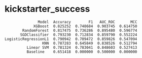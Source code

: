 # kickstarter_success

                   Model  Accuracy        F1   AUC_ROC       MCC
                 XGBoost  0.825252  0.748684  0.903745  0.614750
            RandomForest  0.817475  0.736286  0.895480  0.596774
           SGDClassifier  0.793230  0.712834  0.859790  0.552224
    LogisticRegressionL1  0.790942  0.709472  0.859826  0.547094
                     KNN  0.787283  0.645849  0.838526  0.512794
              Linear SVM  0.781324  0.783041  0.848603  0.527413
              Baseline    0.651418  0.000000  0.500000  0.000000


